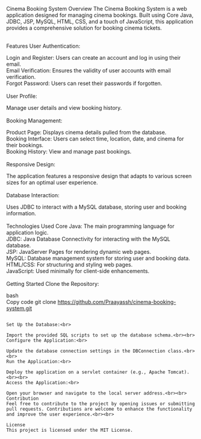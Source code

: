 Cinema Booking System
Overview
The Cinema Booking System is a web application designed for managing cinema bookings. Built using Core Java, JDBC, JSP, MySQL, HTML, CSS, and a touch of JavaScript, this application provides a comprehensive solution for booking cinema tickets.<br><br>

Features
User Authentication:<br>

Login and Register: Users can create an account and log in using their email.<br>
Email Verification: Ensures the validity of user accounts with email verification.<br>
Forgot Password: Users can reset their passwords if forgotten.<br><br>
User Profile:<br>

Manage user details and view booking history.<br><br>
Booking Management:<br>

Product Page: Displays cinema details pulled from the database.<br>
Booking Interface: Users can select time, location, date, and cinema for their bookings.<br>
Booking History: View and manage past bookings.<br><br>
Responsive Design:<br>

The application features a responsive design that adapts to various screen sizes for an optimal user experience.<br><br>
Database Interaction:<br>

Uses JDBC to interact with a MySQL database, storing user and booking information.<br><br>
Technologies Used
Core Java: The main programming language for application logic.<br>
JDBC: Java Database Connectivity for interacting with the MySQL database.<br>
JSP: JavaServer Pages for rendering dynamic web pages.<br>
MySQL: Database management system for storing user and booking data.<br>
HTML/CSS: For structuring and styling web pages.<br>
JavaScript: Used minimally for client-side enhancements.<br><br>
Getting Started
Clone the Repository:<br>

bash<br>
Copy code
git clone https://github.com/Praayassh/cinema-booking-system.git<br>
```<br><br>

Set Up the Database:<br>

Import the provided SQL scripts to set up the database schema.<br><br>
Configure the Application:<br>

Update the database connection settings in the DBConnection class.<br><br>
Run the Application:<br>

Deploy the application on a servlet container (e.g., Apache Tomcat).<br><br>
Access the Application:<br>

Open your browser and navigate to the local server address.<br><br>
Contribution
Feel free to contribute to the project by opening issues or submitting pull requests. Contributions are welcome to enhance the functionality and improve the user experience.<br><br>

License
This project is licensed under the MIT License.
